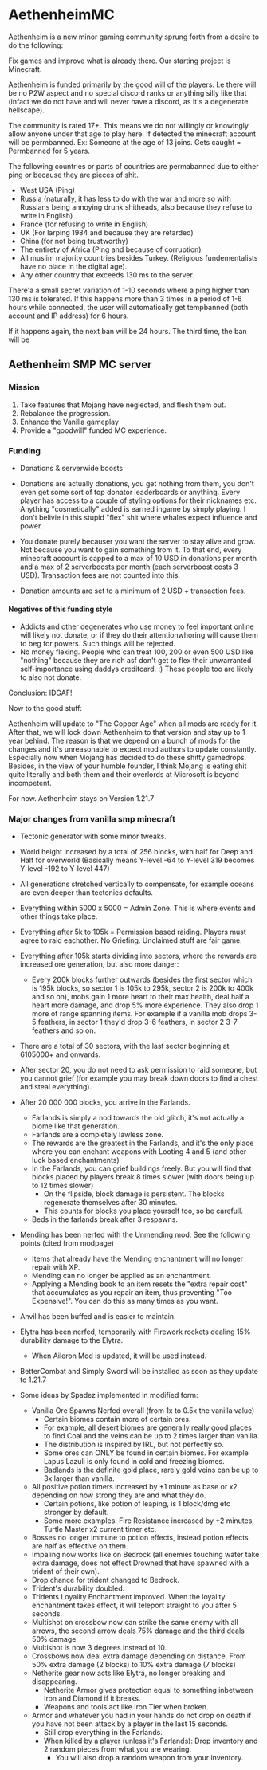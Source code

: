 # AethenheimMC
Aethenheim is a new minor gaming community sprung forth from 
a desire to do the following:

Fix games and improve what is already there.
Our starting project is Minecraft.

Aethenheim is funded primarily by the good will of the players.
I.e there will be no P2W aspect and no special discord ranks or anything silly
like that (infact we do not have and will never have a discord, as it's a degenerate hellscape).

The community is rated 17+. This means we do not
willingly or knowingly allow anyone under that age to play here.
If detected the minecraft account will be permbanned.
Ex: Someone at the age of 13 joins. Gets caught = Permbanned for 5 years.

The following countries or parts of countries are permabanned due to either ping
or because they are pieces of shit.

* West USA (Ping)
* Russia (naturally, it has less to do with the war and more so with Russians being annoying drunk shitheads, also because they refuse to write in English)
* France (for refusing to write in English)
* UK (For larping 1984 and because they are retarded)
* China (for not being trustworthy)
* The entirety of Africa (Ping and because of corruption)
* All muslim majority countries besides Turkey. (Religious fundementalists have no place in the digital age).
* Any other country that exceeds 130 ms to the server.

There'a a small secret variation of 1-10 seconds where a ping higher than 130 ms is tolerated.
If this happens more than 3 times in a period of 1-6 hours while connected, the user
will automatically get tempbanned (both account and IP address) for 6 hours.

If it happens again, the next ban will be 24 hours.
The third time, the ban will be 

## Aethenheim SMP MC server

### Mission

1. Take features that Mojang have neglected, and flesh them out.
2. Rebalance the progression.
3. Enhance the Vanilla gameplay 
4. Provide a "goodwill" funded MC experience. 

### Funding

* Donations & serverwide boosts
* Donations are actually donations, you get nothing from them, you don't even get some sort of top donator leaderboards or anything.
  Every player has access to a couple of styling options for their nicknames etc.
  Anything "cosmetically" added is earned ingame by simply playing.
  I don't belivie in this stupid "flex" shit where whales expect influence and power.

* You donate purely becauser you want the server to stay alive and grow. Not because you want to gain something from it.
  To that end, every minecraft account is capped to a max of 10 USD in donations per month and a max of 2 serverboosts per month (each serverboost costs 3 USD).
  Transaction fees are not counted into this.

* Donation amounts are set to a minimum of 2 USD + transaction fees.

#### Negatives of this funding style
* Addicts and other degenerates who use money to feel important online will likely not donate, or if they do
  their attentionwhoring will cause them to beg for powers. Such things will be rejected.
* No money flexing. People who can treat 100, 200 or even 500 USD like "nothing" because they are rich asf
  don't get to flex their unwarranted self-importance using daddys creditcard. :)
  These people too are likely to also not donate.

Conclusion: IDGAF!

Now to the good stuff:

Aethenheim will update to "The Copper Age" when all mods are ready for it.
After that, we will lock down Aethenheim to that version and stay up to 1 year behind.
The reason is that we depend on a bunch of mods for the changes and it's unreasonable to expect
mod authors to update constantly. Especially now when Mojang has decided to do these shitty gamedrops.
Besides, in the view of your humble founder, I think Mojang
is eating shit quite literally and both them and their overlords
at Microsoft is beyond incompetent.

For now. Aethenheim stays on Version 1.21.7

### Major changes from vanilla smp minecraft

* Tectonic generator with some minor tweaks.
* World height increased by a total of 256 blocks, with half for Deep and Half for overworld (Basically means Y-level -64 to Y-level 319 becomes Y-level -192 to Y-level 447)
* All generations stretched vertically to compensate, for example oceans are even deeper than tectonics defaults.
* Everything within 5000 x 5000 = Admin Zone. This is where events and other things take place.
* Everything after 5k to 105k = Permission based raiding. Players must agree to raid eachother. No Griefing. Unclaimed stuff are fair game.
* Everything after 105k starts dividing into sectors, where the rewards are increased ore generation, but also more danger:
  * Every 200k blocks further outwards (besides the first sector which is 195k blocks, so sector 1 is 105k to 295k, sector 2 is 200k to 400k and so on), mobs gain 1 more heart to their max health, deal half a heart more damage, and drop 5% more experience. They also
    drop 1 more of range spanning items. For example if a vanilla mob drops 3-5 feathers, in sector 1 they'd drop 3-6 feathers, in sector 2 3-7 feathers and so on.
* There are a total of 30 sectors, with the last sector beginning at 6105000+ and onwards.
* After sector 20, you do not need to ask permission to raid someone, but you cannot grief (for example you may break down doors to find a chest and steal everything).

* After 20 000 000 blocks, you arrive in the Farlands.
  * Farlands is simply a nod towards the old glitch, it's not actually a biome like that generation.
  * Farlands are a completely lawless zone.
  * The rewards are the greatest in the Farlands, and it's the only place where you can enchant weapons with Looting 4 and 5 (and other luck based enchantments)
  * In the Farlands, you can grief buildings freely. But you will find that blocks placed by players break 8 times slower (with doors being up to 12 times slower)
    * On the flipside, block damage is persistent. The blocks regenerate themselves after 30 minutes.
    * This counts for blocks you place yourself too, so be carefull.
  * Beds in the farlands break after 3 respawns.

* Mending has been nerfed with the Unmending mod. See the following points (cited from modpage)
  * Items that already have the Mending enchantment will no longer repair with XP.
  * Mending can no longer be applied as an enchantment.
  * Applying a Mending book to an item resets the "extra repair cost" that accumulates as you repair an item, thus preventing "Too Expensive!". You can do this as many times as you want.
* Anvil has been buffed and is easier to maintain.
* Elytra has been nerfed, temporarily with Firework rockets dealing 15% durability damage to the Elytra.
  * When Aileron Mod is updated, it will be used instead.
* BetterCombat and Simply Sword will be installed as soon as they update to 1.21.7

* Some ideas by Spadez implemented in modified form:
  * Vanilla Ore Spawns Nerfed overall (from 1x to 0.5x the vanilla value)
    * Certain biomes contain more of certain ores.
    * For example, all desert biomes are generally really good places to find Coal and the veins can be up to 2 times larger than vanilla.
    * The distribution is inspired by IRL, but not perfectly so.
    * Some ores can ONLY be found in certain biomes. For example Lapus Lazuli is only found in cold and freezing biomes.
    * Badlands is the definite gold place, rarely gold veins can be up to 3x larger than vanilla.
  * All positive potion timers increased by +1 minute as base or x2 depending on how strong they are and what they do.
    * Certain potions, like potion of leaping, is 1 block/dmg etc stronger by default.
    * Some more examples. Fire Resistance increased by +2 minutes, Turtle Master x2 current timer etc.
  * Bosses no longer immune to potion effects, instead potion effects are half as effective on them.
  * Impaling now works like on Bedrock (all enemies touching water take extra damage, does not effect Drowned that have spawned with a trident of their own). 
  * Drop chance for trident changed to Bedrock.
  * Trident's durability doubled.
  * Tridents Loyality Enchantment improved. When the loyality enchantment takes effect, it will teleport straight to you after 5 seconds.
  * Multishot on crossbow now can strike the same enemy with all arrows, the second arrow deals 75% damage and the third deals 50% damage.
  * Multishot is now 3 degrees instead of 10.
  * Crossbows now deal extra damage depending on distance. From 50% extra damage (2 blocks) to 10% extra damage (7 blocks)
  * Netherite gear now acts like Elytra, no longer breaking and disappearing.
    * Netherite Armor gives protection equal to something inbetween Iron and Diamond if it breaks.
    * Weapons and tools act like Iron Tier when broken.
  * Armor and whatever you had in your hands do not drop on death if you have not been attack by a player in the last 15 seconds.
    * Still drop everything in the Farlands.
    * When killed by a player (unless it's Farlands): Drop inventory and 2 random pieces from what you are wearing.
      * You will also drop a random weapon from your inventory.
  
    

